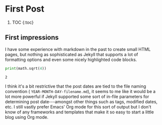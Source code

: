 # First Post

1. TOC
{:toc}

## First impressions

I have some experience with markdown in the past to create small HTML pages, but nothing as sophisticated as Jekyll that supports a lot of formatting options and even some nicely highlighted code blocks.

```python
print(math.sqrt(4))
```
    2

I think it's a bit restrictive that the post dates are tied to the file naming convention (
`YEAR-MONTH-DAY-filename.md`), it seems to me like it would be a lot more powerful if Jekyll supported some sort of in-file parameters for determining post date---amongst other things such as tags, modified dates, etc. I still vastly prefer Emacs' Org mode for this sort of output but I don't know of any frameworks and templates that make it so easy to start a little blog using Org mode.
